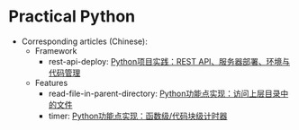 # Practical Python

- Corresponding articles (Chinese):
    - Framework
        - rest-api-deploy: [Python项目实践：REST API、服务器部署、环境与代码管理](http://www.jianshu.com/p/79a063a16704)
    - Features
        - read-file-in-parent-directory: [Python功能点实现：访问上层目录中的文件](http://www.jianshu.com/p/4e3b2ca9cfe5)
        - timer: [Python功能点实现：函数级/代码块级计时器](https://www.jianshu.com/p/c890d5258ac9)
